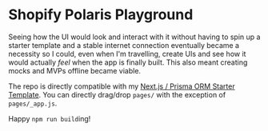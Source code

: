 # Shopify Polaris Playground

Seeing how the UI would look and interact with it without having to spin up a starter template and a stable internet connection eventually became a necessity so I could, even when I'm travelling, create UIs and see how it would actually _feel_ when the app is finally built. This also meant creating mocks and MVPs offline became viable.

The repo is directly compatible with my [Next.js / Prisma ORM Starter Template](https://github.com/kinngh/shopify-nextjs-prisma-app). You can directly drag/drop `pages/` with the exception of `pages/_app.js`.

Happy `npm run build`ing!

